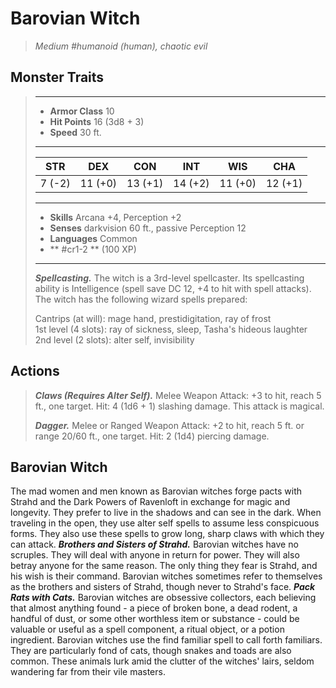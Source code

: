 # Barovian Witch
>*Medium #humanoid (human), chaotic evil*
## Monster Traits
>___
>- **Armor Class** 10
>- **Hit Points** 16 (3d8 + 3)
>- **Speed** 30 ft.
>___
>|STR|DEX|CON|INT|WIS|CHA|
>|:---:|:---:|:---:|:---:|:---:|:---:|
>|7 (-2)|11 (+0)|13 (+1)|14 (+2)|11 (+0)|12 (+1)|
>___
>- **Skills** Arcana +4, Perception +2
>- **Senses** darkvision 60 ft., passive Perception 12
>- **Languages** Common
>- ** #cr1-2 ** (100 XP)
>___
>***Spellcasting.*** The witch is a 3rd-level spellcaster. Its spellcasting ability is Intelligence (spell save DC 12, +4 to hit with spell attacks). The witch has the following wizard spells prepared:  
>
>Cantrips (at will): mage hand, prestidigitation, ray of frost  
>1st level (4 slots): ray of sickness, sleep, Tasha's hideous laughter  
>2nd level (2 slots): alter self, invisibility  
>
## Actions
>***Claws (Requires Alter Self).*** Melee Weapon Attack: +3 to hit, reach 5 ft., one target. Hit: 4 (1d6 + 1) slashing damage. This attack is magical.  
>
>***Dagger.*** Melee  or Ranged Weapon Attack: +2 to hit, reach 5 ft. or range 20/60 ft., one target. Hit: 2 (1d4) piercing damage.
## Barovian Witch
The mad women and men known as Barovian witches forge pacts with Strahd and the Dark Powers of Ravenloft in exchange for magic and longevity. They prefer to live in the shadows and can see in the dark. When traveling in the open, they use alter self spells to assume less conspicuous forms. They also use these spells to grow long, sharp claws with which they can attack.
***Brothers and Sisters of Strahd.*** Barovian witches have no scruples. They will deal with anyone in return for power. They will also betray anyone for the same reason. The only thing they fear is Strahd, and his wish is their command. Barovian witches sometimes refer to themselves as the brothers and sisters of Strahd, though never to Strahd's face.
***Pack Rats with Cats.***  Barovian witches are obsessive collectors, each believing that almost anything found - a piece of broken bone, a dead rodent, a handful of dust, or some other worthless item or substance - could be valuable or useful as a spell component, a ritual object, or a potion ingredient.
Barovian witches use the find familiar spell to call forth familiars. They are particularly fond of cats, though snakes and toads are also common. These animals lurk amid the clutter of the witches' lairs, seldom wandering far from their vile masters.